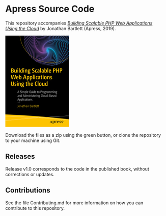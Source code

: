 # Apress Source Code

This repository accompanies [*Building Scalable PHP Web Applications Using the Cloud*](https://www.apress.com/9781484252116) by Jonathan Bartlett (Apress, 2019).

[comment]: #cover
![Cover image](9781484252116.jpg)

Download the files as a zip using the green button, or clone the repository to your machine using Git.

## Releases

Release v1.0 corresponds to the code in the published book, without corrections or updates.

## Contributions

See the file Contributing.md for more information on how you can contribute to this repository.